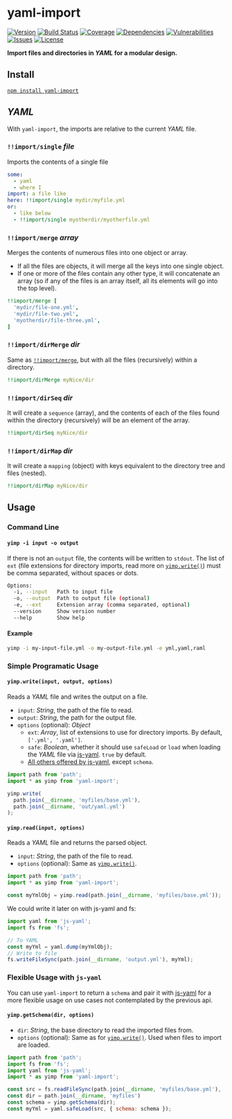 # yaml-import

[![Version](https://img.shields.io/npm/v/yaml-import.svg)](https://www.npmjs.com/package/yaml-import)
[![Build Status](https://travis-ci.org/rafamel/yaml-import.svg)](https://travis-ci.org/rafamel/yaml-import)
[![Coverage](https://img.shields.io/coveralls/rafamel/yaml-import.svg)](https://coveralls.io/github/rafamel/yaml-import)
[![Dependencies](https://david-dm.org/rafamel/yaml-import/status.svg)](https://david-dm.org/rafamel/yaml-import)
[![Vulnerabilities](https://snyk.io/test/npm/yaml-import/badge.svg)](https://snyk.io/test/npm/yaml-import)
[![Issues](https://img.shields.io/github/issues/rafamel/yaml-import.svg)](https://github.com/rafamel/yaml-import/issues)
[![License](https://img.shields.io/github/license/rafamel/yaml-import.svg)](https://github.com/rafamel/yaml-import/blob/master/LICENSE)

**Import files and directories in *YAML* for a modular design.**

## Install

[`npm install yaml-import`](https://www.npmjs.com/package/yaml-import)

## *YAML*

With `yaml-import`, the imports are relative to the current *YAML* file.

### `!!import/single` *file*

Imports the contents of a single file

```yaml
some:
  - yaml
  - where I
import: a file like
here: !!import/single mydir/myfile.yml
or:
  - like below
  - !!import/single myotherdir/myotherfile.yml
```

### `!!import/merge` *array*

Merges the contents of numerous files into one object or array.

- If all the files are objects, it will merge all the keys into one single object.
- If one or more of the files contain any other type, it will concatenate an array (so if any of the files is an array itself, all its elements will go into the top level).

```yaml
!!import/merge [
  'mydir/file-one.yml',
  'mydir/file-two.yml',
  'myotherdir/file-three.yml',
]
```

### `!!import/dirMerge` *dir*

Same as [`!!import/merge`](#importmerge-array), but with all the files (recursively) within a directory.

```yaml
!!import/dirMerge myNice/dir
```

### `!!import/dirSeq` *dir*

It will create a `sequence` (array), and the contents of each of the files found within the directory (recursively) will be an element of the array.

```yaml
!!import/dirSeq myNice/dir
```

### `!!import/dirMap` *dir*

It will create a `mapping` (object) with keys equivalent to the directory tree and files (nested).

```yaml
!!import/dirMap myNice/dir
```

## Usage

### Command Line

#### `yimp -i input -o output`

If there is not an `output` file, the contents will be written to `stdout`. The list of `ext` (file extensions for directory imports, read more on [`yimp.write()`](#yimpwriteinput-output-options)) must be comma separated, without spaces or dots.

```bash
Options:
  -i, --input   Path to input file
  -o, --output  Path to output file (optional)
  -e, --ext     Extension array (comma separated, optional)
  --version     Show version number
  --help        Show help
```

#### Example

```bash
yimp -i my-input-file.yml -o my-output-file.yml -e yml,yaml,raml
```

### Simple Programatic Usage

#### `yimp.write(input, output, options)`

Reads a *YAML* file and writes the output on a file.

- `input`: *String*, the path of the file to read.
- `output`: *String*, the path for the output file.
- `options` (optional): *Object*
  - `ext`: *Array*, list of extensions to use for directory imports. By default, `['.yml', '.yaml']`.
  - `safe`: *Boolean*, whether it should use `safeLoad` or `load` when loading the *YAML* file via [js-yaml](https://www.npmjs.com/package/js-yaml). `true` by default.
  - [All others offered by js-yaml](https://github.com/nodeca/js-yaml#safeload-string---options-), except `schema`.

```javascript
import path from 'path';
import * as yimp from 'yaml-import';

yimp.write(
  path.join(__dirname, 'myfiles/base.yml'),
  path.join(__dirname, 'out/yaml.yml')
);
```

#### `yimp.read(input, options)`

Reads a *YAML* file and returns the parsed object.

- `input`: *String*, the path of the file to read.
- `options` (optional): Same as [`yimp.write()`](#yimpwriteinput-output-options).

```javascript
import path from 'path';
import * as yimp from 'yaml-import';

const myYmlObj = yimp.read(path.join(__dirname, 'myfiles/base.yml'));
```

We could write it later on with js-yaml and fs:

```javascript
import yaml from 'js-yaml';
import fs from 'fs';

// To YAML
const myYml = yaml.dump(myYmlObj);
// Write to file
fs.writeFileSync(path.join(__dirname, 'output.yml'), myYml);
```

### Flexible Usage with `js-yaml`

You can use `yaml-import` to return a `schema` and pair it with [js-yaml](https://www.npmjs.com/package/js-yaml) for a more flexible usage on use cases not contemplated by the previous api.

#### `yimp.getSchema(dir, options)`

- `dir`: *String*, the base directory to read the imported files from.
- `options` (optional): Same as for [`yimp.write()`](#yimpwriteinput-output-options). Used when files to import are loaded.

```javascript
import path from 'path';
import fs from 'fs';
import yaml from 'js-yaml';
import * as yimp from 'yaml-import';

const src = fs.readFileSync(path.join(__dirname, 'myfiles/base.yml'), 'utf8');
const dir = path.join(__dirname, 'myfiles')
const schema = yimp.getSchema(dir);
const myYml = yaml.safeLoad(src, { schema: schema });
```
